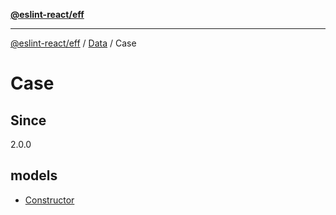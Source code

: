 [**@eslint-react/eff**](../../../../README.md)

***

[@eslint-react/eff](../../../../README.md) / [Data](../../README.md) / Case

# Case

## Since

2.0.0

## models

- [Constructor](interfaces/Constructor.md)
